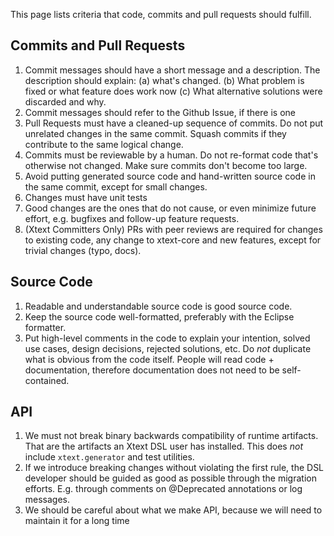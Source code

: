 This page lists criteria that code, commits and pull requests should fulfill.

## Commits and Pull Requests
 1. Commit messages should have a short message and a description. The description should explain: (a) what's changed. (b) What problem is fixed or what feature does work now (c) What alternative solutions were discarded and why.
 2. Commit messages should refer to the Github Issue, if there is one
 3. Pull Requests must have a cleaned-up sequence of commits. Do not put unrelated changes in the same commit. Squash commits if they contribute to the same logical change.
 4. Commits must be reviewable by a human. Do not re-format code that's otherwise not changed. Make sure commits don't become too large.
 5. Avoid putting generated source code and hand-written source code in the same commit, except for small changes. 
 6. Changes must have unit tests
 7. Good changes are the ones that do not cause, or even minimize future effort, e.g. bugfixes and follow-up feature requests.
 8. (Xtext Committers Only) PRs with peer reviews are required for changes to existing code, any change to xtext-core and new features, except for trivial changes (typo, docs).

## Source Code
 1. Readable and understandable source code is good source code.
 2. Keep the source code well-formatted, preferably with the Eclipse formatter.
 3. Put high-level comments in the code to explain your intention, solved use cases, design decisions, rejected solutions, etc. Do *not* duplicate what is obvious from the code itself. People will read code + documentation, therefore documentation does not need to be self-contained. 

## API
 1. We must not break binary backwards compatibility of runtime artifacts. That are the artifacts an Xtext DSL user has installed. This does *not* include `xtext.generator` and test utilities.
 2. If we introduce breaking changes without violating the first rule, the DSL developer should be guided as good as possible through the migration efforts. E.g. through comments on @Deprecated annotations or log messages.
 3. We should be careful about what we make API, because we will need to maintain it for a long time
